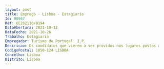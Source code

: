 ```yaml
--- 
layout: post
title: Emprego - Lisboa - Estagiario
Id: 90967
Ref: OE202110/0194
DataAbertura: 2021-10-12
DataFecho: 2021-10-26
Trabalho: Estagiario
Empregador: Turismo de Portugal, I.P.
Descricao: Os candidatos que vierem a ser providos nos lugares postos a concursodesempenharão a atividade de monitorização, controlo e inspeção das entidadesexploradoras de jogos e apostas online, para além das referidas nas normas decompetência expressas no artigo 3.º do Decreto Regulamentar n.º 14 2001, de18 de setembro, e do exercício das competências previstas Decreto Lei n.º129 2012, de 22 de junho, na redação dada pelo Decreto Lei n.º 66 2015, de 29de abril, e das inerentes à formação académica de base.Requisitos específicos para a Referência B (para a área de segurança da informação) – Os candidatos deverão possuir conhecimentos, teóricos e práticos, em i) Auditoria de tecnologias de informação, particularmente a redes, conformidade, risco e de segurança de informação  ii) Desenvolvimento e implementação de soluções de segurança em diversas plataformas (Firewall, Anti DDoS, Anti SPAM, Tunneling, Routing)  iii) Gestão de projetos de tecnologias de informação  iv) Implementação e gestão de standards ISO, particularmente ISO 27001  sendo importante serem detentores de certificação CISSP, CISM, CRISC ou CISA  v) Bases de dados relacionais, nomeadamente Oracle, DB2 e MS SQL Server e de infraestrutura baseada em Cloud Microsoft   Azure e ou Cloud Oracle   Oracle Cloud Infrastructure.
CodigoPostal: 1050-124 LISBOA
Concelho: Lisboa
Distrito: Lisboa
--- 
```

